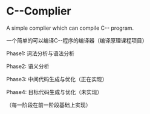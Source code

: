 # C--Complier
A simple complier which can compile C-- program.

一个简单的可以编译C--程序的编译器（编译原理课程项目）

Phase1: 词法分析与语法分析

Phase2: 语义分析

Phase3: 中间代码生成与优化（正在实现）

Phase4: 目标代码生成与优化（未实现）

（每一阶段在前一阶段基础上实现）
